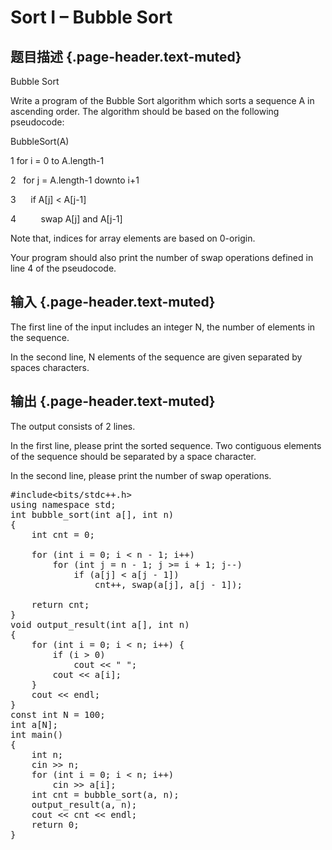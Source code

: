 # Sort I – Bubble Sort

## 题目描述 {.page-header.text-muted}

<div class="content">
  <p>
    Bubble Sort
  </p>
  
  <p>
    Write a program of the Bubble Sort algorithm which sorts a sequence A in ascending order. The algorithm should be based on the following pseudocode:
  </p>
  
  <p>
    BubbleSort(A)
  </p>
  
  <p>
    1 for i = 0 to A.length-1
  </p>
  
  <p>
    2   for j = A.length-1 downto i+1
  </p>
  
  <p>
    3      if A[j] < A[j-1]
  </p>
  
  <p>
    4          swap A[j] and A[j-1]
  </p>
  
  <p>
    Note that, indices for array elements are based on 0-origin.
  </p>
  
  <p>
    Your program should also print the number of swap operations defined in line 4 of the pseudocode.
  </p>
</div>

## 输入 {.page-header.text-muted}

<div class="content">
  <p>
    The first line of the input includes an integer N, the number of elements in the sequence.
  </p>
  
  <p>
    In the second line, N elements of the sequence are given separated by spaces characters.
  </p>
</div>

## 输出 {.page-header.text-muted}

<div class="content">
  <p>
    The output consists of 2 lines.
  </p>
  
  <p>
    In the first line, please print the sorted sequence. Two contiguous elements of the sequence should be separated by a space character.
  </p>
  
  <p>
    In the second line, please print the number of swap operations.
  </p>
</div>

<pre class="EnlighterJSRAW" data-enlighter-language="cpp">#include&lt;bits/stdc++.h&gt;
using namespace std;
int bubble_sort(int a[], int n)
{
    int cnt = 0;

    for (int i = 0; i &lt; n - 1; i++)
        for (int j = n - 1; j &gt;= i + 1; j--)
            if (a[j] &lt; a[j - 1])
                cnt++, swap(a[j], a[j - 1]);

    return cnt;
}
void output_result(int a[], int n)
{
    for (int i = 0; i &lt; n; i++) {
        if (i &gt; 0)
            cout &lt;&lt; " ";
        cout &lt;&lt; a[i];
    }
    cout &lt;&lt; endl;
}
const int N = 100;
int a[N];
int main()
{
    int n;
    cin &gt;&gt; n;
    for (int i = 0; i &lt; n; i++)
        cin &gt;&gt; a[i];
    int cnt = bubble_sort(a, n);
    output_result(a, n);
    cout &lt;&lt; cnt &lt;&lt; endl;
    return 0;
}</pre>

&nbsp;

